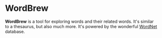# WordBrew

**WordBrew** is a tool for exploring words and their related words. It's similar to a thesaurus, but also much more. It's powered by the wonderful [WordNet](https://wordnet.princeton.edu/) database.
